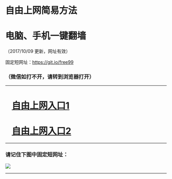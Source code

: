 ﻿# 自由上网简易方法

# 电脑、手机一键翻墙

（2017/10/09 更新，网址有效）

固定短网址：https://git.io/free99

### （微信如打不开，请转到浏览器打开）


***





# &nbsp;&nbsp; <a href="http://ft2857513326.fwq-tz-1001.info/fwqtz01.html?t=10090017343 " target="_blank">自由上网入口1</a>
# &nbsp;&nbsp; <a href="http://ft1772119454.fwq-tz-1002.info/fwqtz02.html?t=100900112071 " target="_blank">自由上网入口2</a>
***

### 请记住下图中固定短网址：

<img src="https://s3-us-west-2.amazonaws.com/fwq-1001/yjfq-20170905okok.png" /> 


***


